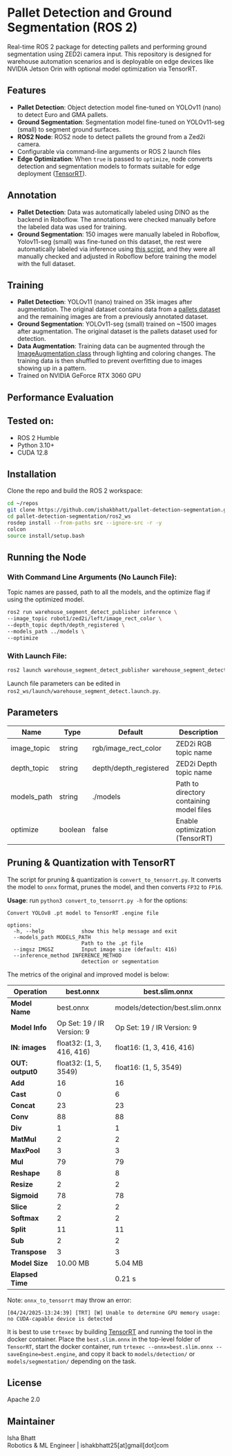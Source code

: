 # Pallet Detection and Ground Segmentation (ROS 2)

Real-time ROS 2 package for detecting pallets and performing ground segmentation using ZED2i camera input. This repository is designed for warehouse automation scenarios and is deployable on edge devices like NVIDIA Jetson Orin with optional model optimization via TensorRT. 

## Features
- **Pallet Detection**: Object detection model fine-tuned on YOLOv11 (nano) to detect Euro and GMA pallets.
- **Ground Segmentation**: Segmentation model fine-tuned on YOLOv11-seg (small) to segment ground surfaces.
- **ROS2 Node**: ROS2 node to detect pallets the ground from a Zed2i camera.
- Configurable via command-line arguments or ROS 2 launch files
- **Edge Optimization**: When `true` is passed to `optimize`, node converts detection and segmentation models to formats suitable for edge deployment ([TensorRT](https://github.com/NVIDIA/TensorRT)).


## Annotation
- **Pallet Detection**: Data was automatically labeled using DINO as the backend in Roboflow. The annotations were checked manually before the labeled data was used for training.
- **Ground Segmentation**: 150 images were manually labeled in Roboflow, Yolov11-seg (small) was fine-tuned on this dataset, the rest were automatically labeled via inference using [this script](https://github.com/ishakbhatt/pallet-detection-segmentation/blob/master/segmentation/annotate.py), and they were all manually checked and adjusted in Roboflow before training the model with the full dataset.

## Training 
- **Pallet Detection**: YOLOv11 (nano) trained on 35k images after augmentation. The original dataset contains data from a [pallets dataset](https://drive.google.com/drive/folders/1xSqKa55QrNGufLRQZAbp0KFGYr9ecqgT) and the remaining images are from a previously annotated dataset.
- **Ground Segmentation**: YOLOv11-seg (small) trained on ~1500 images after augmentation. The original dataset is the pallets dataset used for detection.
- **Data Augmentation**: Training data can be augmented through the [ImageAugmentation class](https://github.com/ishakbhatt/pallet-detection-segmentation/blob/master/utils/augmentation.py) through lighting and coloring changes. The training data is then shuffled to prevent overfitting due to images showing up in a pattern.
- Trained on NVIDIA GeForce RTX 3060 GPU

## Performance Evaluation

## Tested on:
- ROS 2 Humble
- Python 3.10+
- CUDA 12.8


## Installation
Clone the repo and build the ROS 2 workspace:

```bash
cd ~/repos
git clone https://github.com/ishakbhatt/pallet-detection-segmentation.git
cd pallet-detection-segmentation/ros2_ws
rosdep install --from-paths src --ignore-src -r -y
colcon 
source install/setup.bash
```

## Running the Node
### With Command Line Arguments (No Launch File):
Topic names are passed, path to all the models, and the optimize flag if using the optimized model.
```bash
ros2 run warehouse_segment_detect_publisher inference \
--image_topic robot1/zed2i/left/image_rect_color \
--depth_topic depth/depth_registered \
--models_path ../models \
--optimize
```

### With Launch File:
```bash
ros2 launch warehouse_segment_detect_publisher warehouse_segment_detect.launch.py
```
Launch file parameters can be edited in `ros2_ws/launch/warehouse_segment_detect.launch.py`.


## Parameters
| Name         | Type    | Default                 | Description                                      |
|--------------|---------|-------------------------|--------------------------------------------------|
| image_topic  | string  | rgb/image_rect_color    | ZED2i RGB topic name                             |
| depth_topic  | string  | depth/depth_registered  | ZED2i Depth topic name                           |
| models_path  | string  | ./models                | Path to directory containing model files         |
| optimize     | boolean | false                   | Enable optimization (TensorRT)             |

## Pruning & Quantization with TensorRT
The script for pruning & quantization is `convert_to_tensorrt.py`. It converts the model to `onnx` format, prunes the model, and then converts `FP32` to `FP16`. 

**Usage**: run `python3 convert_to_tensorrt.py -h` for the options:

```
Convert YOLOv8 .pt model to TensorRT .engine file

options:
  -h, --help            show this help message and exit
  --models_path MODELS_PATH
                        Path to the .pt file
  --imgsz IMGSZ         Input image size (default: 416)
  --inference_method INFERENCE_METHOD
                        detection or segmentation
```

The metrics of the original and improved model is below:

| Operation    | best.onnx                  | best.slim.onnx                  |
|--------------|----------------------------|---------------------------------|
| **Model Name** | best.onnx                  | models/detection/best.slim.onnx |
| **Model Info** | Op Set: 19 / IR Version: 9 | Op Set: 19 / IR Version: 9      |
| **IN: images** | float32: (1, 3, 416, 416)  | float16: (1, 3, 416, 416)       |
| **OUT: output0** | float32: (1, 5, 3549)    | float16: (1, 5, 3549)           |
| **Add**       | 16                         | 16                              |
| **Cast**      | 0                          | 6                               |
| **Concat**    | 23                         | 23                              |
| **Conv**      | 88                         | 88                              |
| **Div**       | 1                          | 1                               |
| **MatMul**    | 2                          | 2                               |
| **MaxPool**   | 3                          | 3                               |
| **Mul**       | 79                         | 79                              |
| **Reshape**   | 8                          | 8                               |
| **Resize**    | 2                          | 2                               |
| **Sigmoid**   | 78                         | 78                              |
| **Slice**     | 2                          | 2                               |
| **Softmax**   | 2                          | 2                               |
| **Split**     | 11                         | 11                              |
| **Sub**       | 2                          | 2                               |
| **Transpose** | 3                          | 3                               |
| **Model Size**| 10.00 MB                   | 5.04 MB                         |
| **Elapsed Time** |                        | 0.21 s                          |

Note: `onnx_to_tensorrt` may throw an error:
```
[04/24/2025-13:24:39] [TRT] [W] Unable to determine GPU memory usage: no CUDA-capable device is detected
```
It is best to use `trtexec` by building [TensorRT](https://github.com/NVIDIA/TensorRT/?tab=readme-ov-file#tensorrt-open-source-software) and running the tool in the docker container. Place the `best.slim.onnx` in the top-level folder of `TensorRT`, start the docker container, run `trtexec --onnx=best.slim.onnx --saveEngine=best.engine`, and copy it back to `models/detection/` or `models/segmentation/` depending on the task.

## License
Apache 2.0

## Maintainer
Isha Bhatt  
Robotics & ML Engineer | ishakbhatt25[at]gmail[dot]com

